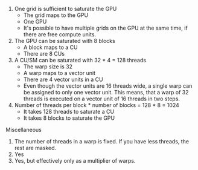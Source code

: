 1. One grid is sufficient to saturate the GPU
    - The grid maps to the GPU
    - One GPU
    - It's possible to have multiple grids on the GPU at the same time, if there are free compute units.
2. The GPU can be saturated with 8 blocks
    - A block maps to a CU
    - There are 8 CUs
3. A CU/SM can be saturated with 32 * 4 = 128 threads
    - The warp size is 32
    - A warp maps to a vector unit
    - There are 4 vector units in a CU
    - Even though the vector units are 16 threads wide, a single warp can be assigned to only one vector unit.
      This means, that a warp of 32 threads is executed on a vector unit of 16 threads in two steps.
4. Number of threads per block * number of blocks = 128 * 8 = 1024
    - It takes 128 threads to saturate a CU
    - It takes 8 blocks to saturate the GPU

Miscellaneous
1. The number of threads in a warp is fixed.
    If you have less threads, the rest are masked.
2. Yes
3. Yes, but effectively only as a multiplier of warps.
